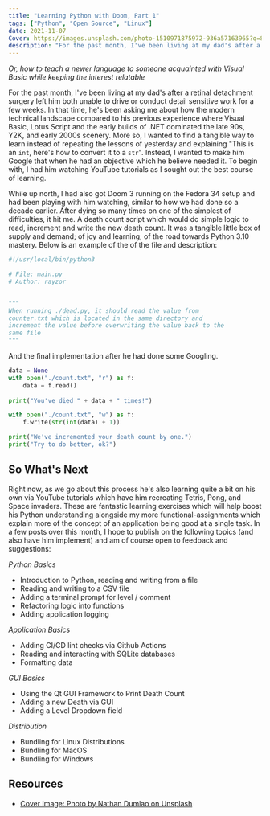 ```yaml
---
title: "Learning Python with Doom, Part 1"
tags: ["Python", "Open Source", "Linux"]
date: 2021-11-07
Cover: https://images.unsplash.com/photo-1510971875972-936a57163965?q=80&w=3870&auto=format&fit=crop
description: "For the past month, I've been living at my dad's after a retinal detachment surgery left him both unable to drive or conduct detail sensitive work for a few weeks. In that time, he's been asking me about how the modern technical landscape compared to his previous experience where Visual Basic, Lotus Script and the early builds of .NET dominated the late 90s, Y2K, and early 2000s scenery."
---
```


*Or, how to teach a newer language to someone acquainted with Visual Basic while keeping the interest relatable*

For the past month, I've been living at my dad's after a retinal detachment surgery left him both unable to drive or conduct detail sensitive work for a few weeks. In that time, he's been asking me about how the modern technical landscape compared to his previous experience where Visual Basic, Lotus Script and the early builds of .NET dominated the late 90s, Y2K, and early 2000s scenery. More so, I wanted to find a tangible way to learn instead of repeating the lessons of yesterday and explaining "This is an `int`, here's how to convert it to a `str`". Instead, I wanted to make him Google that when he had an objective which he believe needed it. To begin with, I had him watching YouTube tutorials as I sought out the best course of learning.

While up north, I had also got Doom 3 running on the Fedora 34 setup and had been playing with him watching, similar to how we had done so a decade earlier. After dying so many times on one of the simplest of difficulties, it hit me. A death count script which would do simple logic to read, increment and write the new death count. It was a tangible little box of supply and demand; of joy and learning; of the road towards Python 3.10 mastery. Below is an example of the of the file and description:

```python
#!/usr/local/bin/python3

# File: main.py
# Author: rayzor


"""
When running ./dead.py, it should read the value from
counter.txt which is located in the same directory and
increment the value before overwriting the value back to the 
same file
"""
```

And the final implementation after he had done some Googling.

```python
data = None
with open("./count.txt", "r") as f:
    data = f.read()
    
print("You've died " + data + " times!")

with open("./count.txt", "w") as f:
    f.write(str(int(data) + 1))

print("We've incremented your death count by one.")
print("Try to do better, ok?")
```

## So What's Next

Right now, as we go about this process he's also learning quite a bit on his own via YouTube tutorials which have him recreating Tetris, Pong, and Space invaders. These are fantastic learning exercises which will help boost his Python understanding alongside my more functional-assignments which explain more of the concept of an application being good at a single task. In a few posts over this month, I hope to publish on the following topics (and also have him implement) and am of course open to feedback and suggestions:

*Python Basics*

- Introduction to Python, reading and writing from a file
- Reading and writing to a CSV file
- Adding a terminal prompt for level / comment
- Refactoring logic into functions
- Adding application logging

*Application Basics*

- Adding CI/CD lint checks via Github Actions
- Reading and interacting with SQLite databases
- Formatting data

*GUI Basics*

- Using the Qt GUI Framework to Print Death Count
- Adding a new Death via GUI
- Adding a Level Dropdown field

*Distribution*

- Bundling for Linux Distributions
- Bundling for MacOS
- Bundling for Windows


## Resources

- [Cover Image: Photo by Nathan Dumlao on Unsplash](https://unsplash.com/photos/YPfyDFiNfcg)